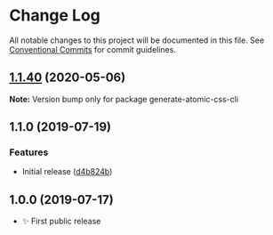 # Change Log

All notable changes to this project will be documented in this file.
See [Conventional Commits](https://conventionalcommits.org) for commit guidelines.

## [1.1.40](https://gitlab.com/codsen/codsen/compare/generate-atomic-css-cli@1.1.39...generate-atomic-css-cli@1.1.40) (2020-05-06)

**Note:** Version bump only for package generate-atomic-css-cli





## 1.1.0 (2019-07-19)

### Features

- Initial release ([d4b824b](https://gitlab.com/codsen/codsen/commit/d4b824b))

## 1.0.0 (2019-07-17)

- ✨ First public release
